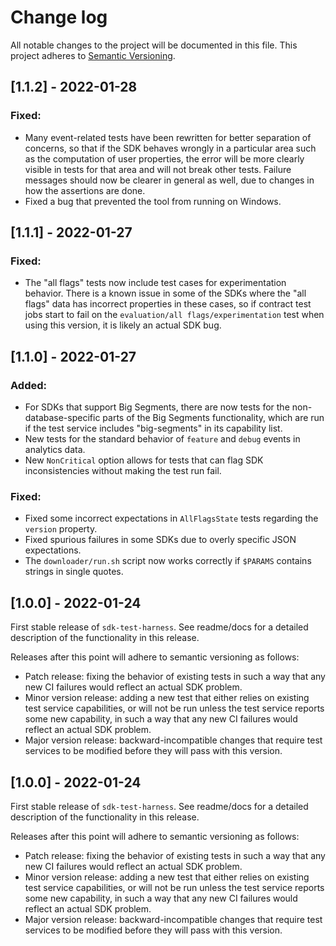 # Change log

All notable changes to the project will be documented in this file. This project adheres to [Semantic Versioning](http://semver.org).

## [1.1.2] - 2022-01-28
### Fixed:
- Many event-related tests have been rewritten for better separation of concerns, so that if the SDK behaves wrongly in a particular area such as the computation of user properties, the error will be more clearly visible in tests for that area and will not break other tests. Failure messages should now be clearer in general as well, due to changes in how the assertions are done.
- Fixed a bug that prevented the tool from running on Windows.

## [1.1.1] - 2022-01-27
### Fixed:
- The "all flags" tests now include test cases for experimentation behavior. There is a known issue in some of the SDKs where the "all flags" data has incorrect properties in these cases, so if contract test jobs start to fail on the `evaluation/all flags/experimentation` test when using this version, it is likely an actual SDK bug.

## [1.1.0] - 2022-01-27
### Added:
- For SDKs that support Big Segments, there are now tests for the non-database-specific parts of the Big Segments functionality, which are run if the test service includes "big-segments" in its capability list.
- New tests for the standard behavior of `feature` and `debug` events in analytics data.
- New `NonCritical` option allows for tests that can flag SDK inconsistencies without making the test run fail.

### Fixed:
- Fixed some incorrect expectations in `AllFlagsState` tests regarding the `version` property.
- Fixed spurious failures in some SDKs due to overly specific JSON expectations.
- The `downloader/run.sh` script now works correctly if `$PARAMS` contains strings in single quotes.

## [1.0.0] - 2022-01-24
First stable release of `sdk-test-harness`. See readme/docs for a detailed description of the functionality in this release.

Releases after this point will adhere to semantic versioning as follows:

* Patch release: fixing the behavior of existing tests in such a way that any new CI failures would reflect an actual SDK problem.
* Minor version release: adding a new test that either relies on existing test service capabilities, or will not be run unless the test service reports some new capability, in such a way that any new CI failures would reflect an actual SDK problem.
* Major version release: backward-incompatible changes that require test services to be modified before they will pass with this version.

## [1.0.0] - 2022-01-24
First stable release of `sdk-test-harness`. See readme/docs for a detailed description of the functionality in this release.

Releases after this point will adhere to semantic versioning as follows:

* Patch release: fixing the behavior of existing tests in such a way that any new CI failures would reflect an actual SDK problem.
* Minor version release: adding a new test that either relies on existing test service capabilities, or will not be run unless the test service reports some new capability, in such a way that any new CI failures would reflect an actual SDK problem.
* Major version release: backward-incompatible changes that require test services to be modified before they will pass with this version.
